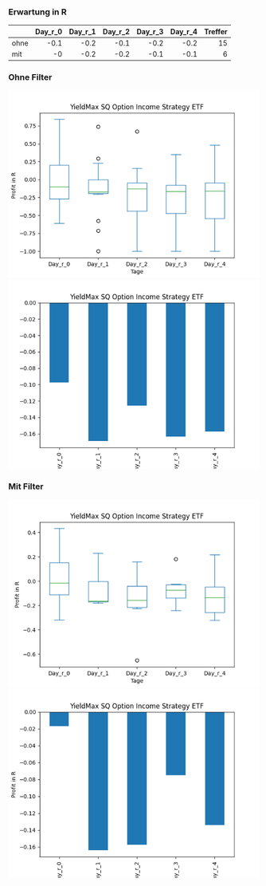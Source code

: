 ### Erwartung in R
|      |   Day_r_0 |   Day_r_1 |   Day_r_2 |   Day_r_3 |   Day_r_4 |   Treffer |
|:-----|----------:|----------:|----------:|----------:|----------:|----------:|
| ohne |      -0.1 |      -0.2 |      -0.1 |      -0.2 |      -0.2 |        15 |
| mit  |      -0   |      -0.2 |      -0.2 |      -0.1 |      -0.1 |         6 |

### Ohne Filter
![image info](./data/SQY_box_all.png)
![image info](./data/SQY_median_all.png)

### Mit Filter
![image info](./data/SQY_box_filtered.png)
![image info](./data/SQY_median_filtered.png)